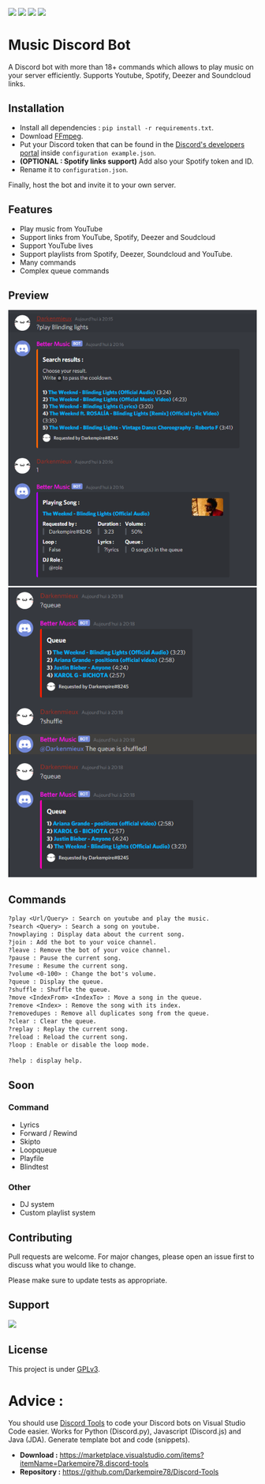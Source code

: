 ![](https://img.shields.io/codefactor/grade/github/Darkempire78/Music-Discord-Bot?style=for-the-badge) ![](https://img.shields.io/github/repo-size/Darkempire78/Music-Discord-Bot?style=for-the-badge) ![](https://img.shields.io/badge/SOURCERY-ENABLED-green?style=for-the-badge) <a href="https://discord.gg/FxXQwKvmUY"><img src="https://img.shields.io/discord/798492323860185108?color=%237289DA&label=DISCORD&style=for-the-badge"></a>

# Music Discord Bot

A Discord bot with more than 18+ commands which allows to play music on your server efficiently. Supports Youtube, Spotify, Deezer and Soundcloud links.

## Installation

* Install all dependencies : ``pip install -r requirements.txt``.
* Download [FFmpeg](https://ffmpeg.org/download.html).
* Put your Discord token that can be found in the [Discord's developers portal](https://discord.com/developers/applications) inside `configuration example.json`.
* **(OPTIONAL : Spotify links support)** Add also your Spotify token and ID.
* Rename it to `configuration.json`.

Finally, host the bot and invite it to your own server.


## Features

* Play music from YouTube
* Support links from YouTube, Spotify, Deezer and Soudcloud 
* Support YouTube lives
* Support playlists from Spotify, Deezer, Soundcloud and YouTube.
* Many commands
* Complex queue commands


## Preview

<img src="https://github.com/Darkempire78/Music-Discord-Bot/blob/main/capture1.png" width="600"/>

<img src="https://github.com/Darkempire78/Music-Discord-Bot/blob/main/capture2.png" width="600"/>


## Commands

```
?play <Url/Query> : Search on youtube and play the music.
?search <Query> : Search a song on youtube.
?nowplaying : Display data about the current song.
?join : Add the bot to your voice channel.
?leave : Remove the bot of your voice channel.
?pause : Pause the current song.
?resume : Resume the current song.
?volume <0-100> : Change the bot's volume.
?queue : Display the queue.
?shuffle : Shuffle the queue.
?move <IndexFrom> <IndexTo> : Move a song in the queue.
?remove <Index> : Remove the song with its index.
?removedupes : Remove all duplicates song from the queue.
?clear : Clear the queue.
?replay : Replay the current song.
?reload : Reload the current song.
?loop : Enable or disable the loop mode.

?help : display help.
```


## Soon
### Command
* Lyrics
* Forward / Rewind
* Skipto
* Loopqueue
* Playfile
* Blindtest

### Other
* DJ system
* Custom playlist system


## Contributing

Pull requests are welcome. For major changes, please open an issue first to discuss what you would like to change.

Please make sure to update tests as appropriate.


## Support
<a href="https://discord.gg/FxXQwKvmUY">
  <img src = "https://discordapp.com/api/guilds/798492323860185108/widget.png?style=banner2">
</a>


## License

This project is under [GPLv3](https://github.com/Darkempire78/Raid-Protect-Discord-Bot/blob/master/LICENSE).


# Advice :

You should use [Discord Tools](https://marketplace.visualstudio.com/items?itemName=Darkempire78.discord-tools) to code your Discord bots on Visual Studio Code easier.
Works for Python (Discord.py), Javascript (Discord.js) and Java (JDA). Generate template bot and code (snippets).
- **Download :** https://marketplace.visualstudio.com/items?itemName=Darkempire78.discord-tools
- **Repository :** https://github.com/Darkempire78/Discord-Tools
